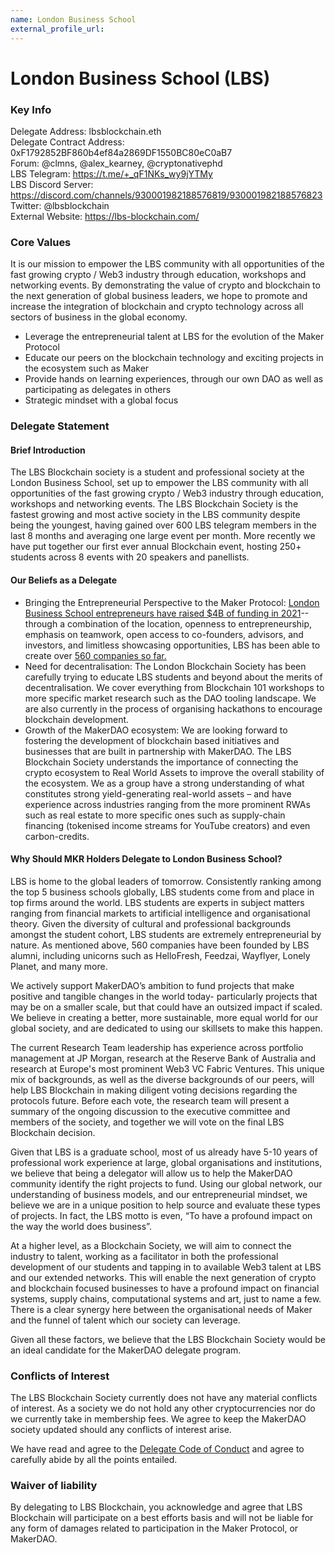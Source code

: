 ```yaml
---
name: London Business School
external_profile_url:
---
```


# London Business School (LBS)

### Key Info

Delegate Address: lbsblockchain.eth  
Delegate Contract Address: 0xF1792852BF860b4ef84a2869DF1550BC80eC0aB7  
Forum: @clmns, @alex_kearney, @cryptonativephd  
LBS Telegram: https://t.me/+_qF1NKs_wy9jYTMy  
LBS Discord Server: https://discord.com/channels/930001982188576819/930001982188576823  
Twitter: @lbsblockchain  
External Website: https://lbs-blockchain.com/  

### Core Values

It is our mission to empower the LBS community with all opportunities of the fast growing crypto / Web3 industry through education, workshops and networking events. By demonstrating the value of crypto and blockchain to the next generation of global business leaders, we hope to promote and increase the integration of blockchain and crypto technology across all sectors of business in the global economy. 

* Leverage the entrepreneurial talent at LBS for the evolution of the Maker Protocol
* Educate our peers on the blockchain technology and exciting projects in the ecosystem such as Maker
* Provide hands on learning experiences, through our own DAO as well as participating as delegates in others
* Strategic mindset with a global focus 

### Delegate Statement

#### Brief Introduction

The LBS Blockchain society is a student and professional society at the London Business School, set up to empower the LBS community with all opportunities of the fast growing crypto / Web3 industry through education, workshops and networking events. The LBS Blockchain Society is the fastest growing and most active society in the LBS community despite being the youngest, having gained over 600 LBS telegram members in the last 8 months and averaging one large event per month. More recently we have put together our first ever annual Blockchain event, hosting 250+ students across 8 events with 20 speakers and panellists.

#### Our Beliefs as a Delegate

* Bringing the Entrepreneurial Perspective to the Maker Protocol: [London Business School entrepreneurs have raised $4B of funding in 2021](https://www.businessleader.co.uk/london-business-school-alumni-raise-almost-4bn-in-2021/)-- through a combination of the location, openness to entrepreneurship, emphasis on teamwork, open access to co-founders, advisors, and investors, and limitless showcasing opportunities, LBS has been able to create over [560 companies so far.](https://www.london.edu/faculty-and-research/institute-of-entrepreneurship-and-private-capital/insights-and-news/spotlight)
* Need for decentralisation: The London Blockchain Society has been carefully trying to educate LBS students and beyond about the merits of decentralisation. We cover everything from Blockchain 101 workshops to more specific market research such as the DAO tooling landscape. We are also currently in the process of organising hackathons to encourage blockchain development. 
* Growth of the MakerDAO ecosystem: We are looking forward to fostering the development of blockchain based initiatives and businesses that are built in partnership with MakerDAO. The LBS Blockchain Society understands the importance of connecting the crypto ecosystem to Real World Assets to improve the overall stability of the ecosystem. We as a group have a strong understanding of what constitutes strong yield-generating real-world assets – and have experience across industries ranging from the more prominent RWAs such as real estate to more specific ones such as supply-chain financing (tokenised income streams for YouTube creators) and even carbon-credits.

#### Why Should MKR Holders Delegate to London Business School?

LBS is home to the global leaders of tomorrow. Consistently ranking among the top 5 business schools globally, LBS students come from and place in top firms around the world. LBS students are experts in subject matters ranging from financial markets to artificial intelligence and organisational theory. Given the diversity of cultural and professional backgrounds amongst the student cohort, LBS students are extremely entrepreneurial by nature. As mentioned above, 560 companies have been founded by LBS alumni, including unicorns such as HelloFresh, Feedzai, Wayflyer, Lonely Planet, and many more.

We actively support MakerDAO’s ambition to fund projects that make positive and tangible changes in the world today- particularly projects that may be on a smaller scale, but that could have an outsized impact if scaled. We believe in creating a better, more sustainable, more equal world for our global society, and are dedicated to using our skillsets to make this happen.

The current Research Team leadership has experience across portfolio management at JP Morgan, research at the Reserve Bank of Australia and research at Europe's most prominent Web3 VC Fabric Ventures. This unique mix of backgrounds, as well as the diverse backgrounds of our peers, will help LBS Blockchain in making diligent voting decisions regarding the protocols future. Before each vote, the research team will present a summary of the ongoing discussion to the executive committee and members of the society, and together we will vote on the final LBS Blockchain decision. 

Given that LBS is a graduate school, most of us already have 5-10 years of professional work experience at large, global organisations and institutions, we believe that being a delegator will allow us to help the MakerDAO community identify the right projects to fund. Using our global network, our understanding of business models, and our entrepreneurial mindset, we believe we are in a unique position to help source and evaluate these types of projects. In fact, the LBS motto is even, “To have a profound impact on the way the world does business”.

At a higher level, as a Blockchain Society, we will aim to connect the industry to talent, working as a facilitator in both the professional development of our students and tapping in to available Web3 talent at LBS and our extended networks. This will enable the next generation of crypto and blockchain focused businesses to have a profound impact on financial systems, supply chains, computational systems and art, just to name a few. There is a clear synergy here between the organisational needs of Maker and the funnel of talent which our society can leverage.

Given all these factors, we believe that the LBS Blockchain Society would be an ideal candidate for the MakerDAO delegate program.

### Conflicts of Interest

The LBS Blockchain Society currently does not have any material conflicts of interest. As a society we do not hold any other cryptocurrencies nor do we currently take in membership fees. We agree to keep the MakerDAO society updated should any conflicts of interest arise.

We have read and agree to the [Delegate Code of Conduct](https://forum.makerdao.com/t/recognised-delegate-code-of-conduct/9384) and agree to carefully abide by all the points entailed.

### Waiver of liability

By delegating to LBS Blockchain, you acknowledge and agree that LBS Blockchain will participate on a best efforts basis and will not be liable for any form of damages related to participation in the Maker Protocol, or MakerDAO.